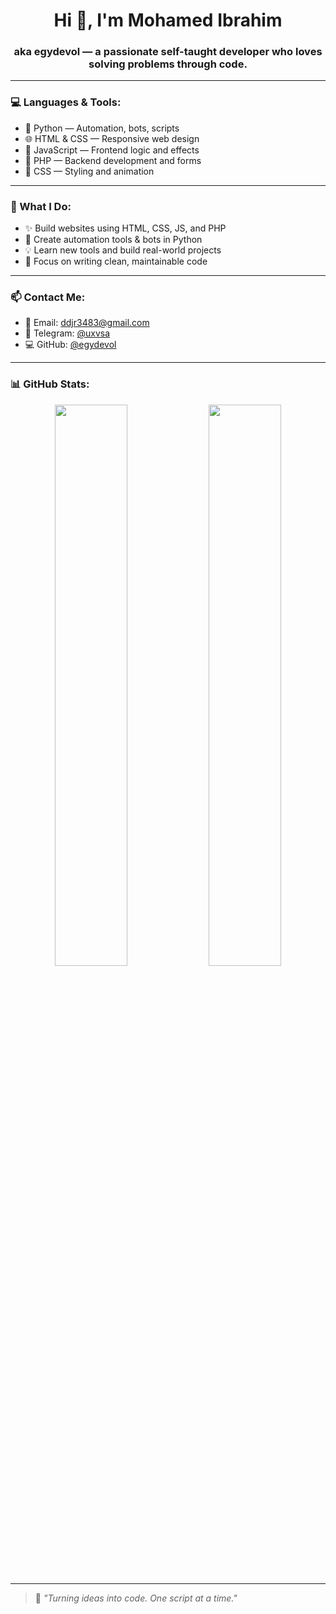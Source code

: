 <h1 align="center">Hi 👋, I'm Mohamed Ibrahim</h1>
<h3 align="center">aka <strong>egydevol</strong> — a passionate self-taught developer who loves solving problems through code.</h3>

---

### 💻 Languages & Tools:
- 🐍 Python — Automation, bots, scripts
- 🌐 HTML & CSS — Responsive web design
- 🧠 JavaScript — Frontend logic and effects
- 🐘 PHP — Backend development and forms
- 🎨 CSS — Styling and animation

---

### 🔧 What I Do:
- ✨ Build websites using HTML, CSS, JS, and PHP
- 🤖 Create automation tools & bots in Python
- 💡 Learn new tools and build real-world projects
- 🎯 Focus on writing clean, maintainable code

---

### 📫 Contact Me:
- 📧 Email: [ddjr3483@gmail.com](mailto:ddjr3483@gmail.com)
- 💬 Telegram: [@uxvsa](https://t.me/uxvsa)
- 💻 GitHub: [@egydevol](https://github.com/egydevol)

---

### 📊 GitHub Stats:
<p align="center">
  <img width="48%" src="https://github-readme-stats.vercel.app/api?username=egydevol&show_icons=true&theme=tokyonight" />
  <img width="48%" src="https://streak-stats.demolab.com?user=egydevol&theme=tokyonight" />
</p>

---

> 🚀 *"Turning ideas into code. One script at a time."*
